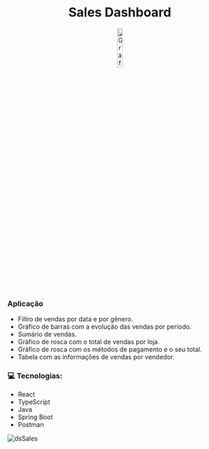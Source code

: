 <div align='center'> 
  <h1>Sales Dashboard</h1>
  <img src="https://image.flaticon.com/icons/png/512/138/138339.png" width="15%" alt="Gráfico de Rosca"/>
</div>

### Aplicação

 - Filtro de vendas por data e por gênero.
 - Gráfico de barras com a evolução das vendas por período.
 - Sumário de vendas.
 - Gráfico de rosca com o total de vendas por loja.
 - Gráfico de rosca com os métodos de pagamento e o seu total.
 - Tabela com as informações de vendas por vendedor.
 

### 💻 Tecnologias:

- React
- TypeScript
- Java
- Spring Boot
- Postman

![dsSales](https://user-images.githubusercontent.com/84286836/154867839-6c5b7642-38e4-4506-a8ec-d76a3e400ec7.png)
